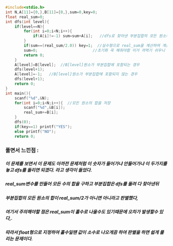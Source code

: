 ```cpp
#include<stdio.h>
int N,A[11]={0,},B[11]={0,},sum=0,key=0;
float real_sum=0;
int dfs(int level){
	if(level==N){
		for(int i=0;i<N;i++){
			if(A[i]!=-1) sum=sum+A[i];   //dfs로 찾아낸 부분집합의 모든 원소의 합을 저장
		}
		if(sum==(real_sum/2.0)) key=1;  //실수형으로 real_sum을 계산하여 계산의 오차를 없앤다.
		sum=0;                        //초기화 꼭 해줘야함 이거 까먹기 쉬우니 조심하자.
		return 0;
	}
	A[level]=B[level];  //B[level]원소가 부분집합에 포함되는 경우
	dfs(level+1);
	A[level]=-1;   //B[level]원소가 부분집합에 포함되지 않는 경우
	dfs(level+1);
	return 0;
}
int main(){
	scanf("%d",&N);
	for(int i=0;i<N;i++){  //모든 원소의 합을 저장
		scanf("%d",&B[i]);
		real_sum+=B[i];
	}
	dfs(0);
	if(key==1) printf("YES");
	else printf("NO");
	return 0;
  ```
  
  ### 풀면서 느낀점 :
  ##### 이 문제를 보면서 이 문제도 아까전 문제처럼 이 숫자가 들어가냐 안들어가냐 이 두가지를 놓고 dfs를 돌리면 되겠다. 라고 생각이 들었다.
  ##### real_sum변수를 만들어 모든 수의 합을 구하고 부분집합은 dfs를 돌려 다 찾아낸뒤 
  ##### 부분집합의 모든 원소의 합이 real_sum/2가 아니면 아니라고 판별했다,
  ##### 여기서 주의해야할 점은 real_sum이 홀수로 나올수도 있기때문에 오차가 발생할수 있다,.
  ##### 따라서 float형으로 지정하여 홀수일땐 값이 소수로 나오게끔 하여 판별을 하면 쉽게 풀리는 문제이다.
  
